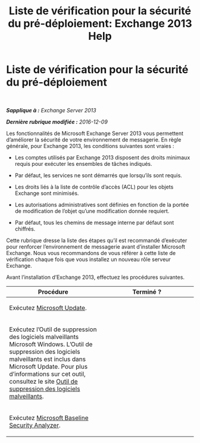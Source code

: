﻿---
title: 'Liste de vérification pour la sécurité du pré-déploiement: Exchange 2013 Help'
TOCTitle: Liste de vérification pour la sécurité du pré-déploiement
ms:assetid: 0cbfad59-f503-48a0-8184-6ca999d89e61
ms:mtpsurl: https://technet.microsoft.com/fr-fr/library/Aa996026(v=EXCHG.150)
ms:contentKeyID: 50477548
ms.date: 04/24/2018
mtps_version: v=EXCHG.150
ms.translationtype: HT
---

# Liste de vérification pour la sécurité du pré-déploiement

 

_**Sapplique à :** Exchange Server 2013_

_**Dernière rubrique modifiée :** 2016-12-09_

Les fonctionnalités de Microsoft Exchange Server 2013 vous permettent d’améliorer la sécurité de votre environnement de messagerie. En règle générale, pour Exchange 2013, les conditions suivantes sont vraies :

  - Les comptes utilisés par Exchange 2013 disposent des droits minimaux requis pour exécuter les ensembles de tâches indiqués.

  - Par défaut, les services ne sont démarrés que lorsqu’ils sont requis.

  - Les droits liés à la liste de contrôle d’accès (ACL) pour les objets Exchange sont minimisés.

  - Les autorisations administratives sont définies en fonction de la portée de modification de l’objet qu’une modification donnée requiert.

  - Par défaut, tous les chemins de message interne par défaut sont chiffrés.

Cette rubrique dresse la liste des étapes qu’il est recommandé d’exécuter pour renforcer l’environnement de messagerie avant d’installer Microsoft Exchange. Nous vous recommandons de vous référer à cette liste de vérification chaque fois que vous installez un nouveau rôle serveur Exchange.

Avant l’installation d’Exchange 2013, effectuez les procédures suivantes.


<table>
<colgroup>
<col style="width: 50%" />
<col style="width: 50%" />
</colgroup>
<thead>
<tr class="header">
<th>Procédure</th>
<th>Terminé ?</th>
</tr>
</thead>
<tbody>
<tr class="odd">
<td><p>Exécutez <a href="https://go.microsoft.com/fwlink/p/?linkid=54836">Microsoft Update</a>.</p></td>
<td><p></p></td>
</tr>
<tr class="even">
<td><p>Exécutez l’Outil de suppression des logiciels malveillants Microsoft Windows. L’Outil de suppression des logiciels malveillants est inclus dans Microsoft Update. Pour plus d’informations sur cet outil, consultez le site <a href="http://go.microsoft.com/fwlink/p/?linkid=73452">Outil de suppression des logiciels malveillants</a>.</p></td>
<td><p></p></td>
</tr>
<tr class="odd">
<td><p>Exécutez <a href="https://go.microsoft.com/fwlink/p/?linkid=16526">Microsoft Baseline Security Analyzer</a>.</p></td>
<td><p></p></td>
</tr>
</tbody>
</table>

